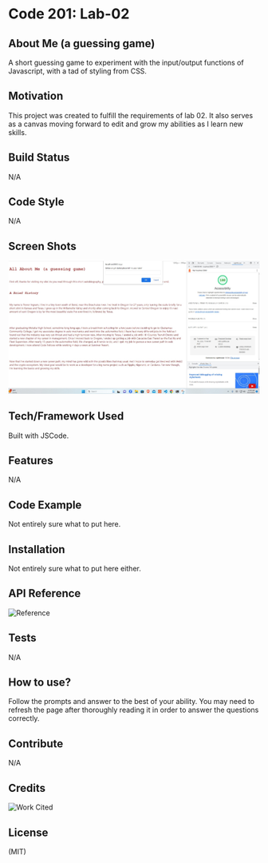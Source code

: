 # Code 201: Lab-02

## About Me (a guessing game)

 A short guessing game to experiment with the input/output functions of Javascript, with a tad of styling from CSS.

## Motivation

This project was created to fulfill the requirements of lab 02. It also serves as a canvas moving forward to edit and grow my abilities as I learn new skills.

## Build Status

N/A

## Code Style

N/A

## Screen Shots

![Lighthouse Score](https://github.com/T-Ingram/aboutMe/blob/main/img/lighthouseReport_allAboutMe.jpg?raw=true)

## Tech/Framework Used

Built with JSCode.

## Features

N/A

## Code Example

Not entirely sure what to put here.

## Installation

Not entirely sure what to put here either.

## API Reference

![Reference](https://github.com/T-Ingram/aboutMe/tree/main)

## Tests

N/A

## How to use?

Follow the prompts and answer to the best of your ability. You may need to refresh the page after thoroughly reading it in order to answer the questions correctly.

## Contribute

N/A

## Credits

![Work Cited](https://meakaakka.medium.com/a-beginners-guide-to-writing-a-kickass-readme-7ac01da88ab3)

## License

(MIT)
